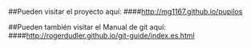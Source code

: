 ##Pueden visitar el proyecto aquí:
####http://mg1167.github.io/pupilos 


##Pueden también visitar el Manual de git aquí: 
####http://rogerdudler.github.io/git-guide/index.es.html
